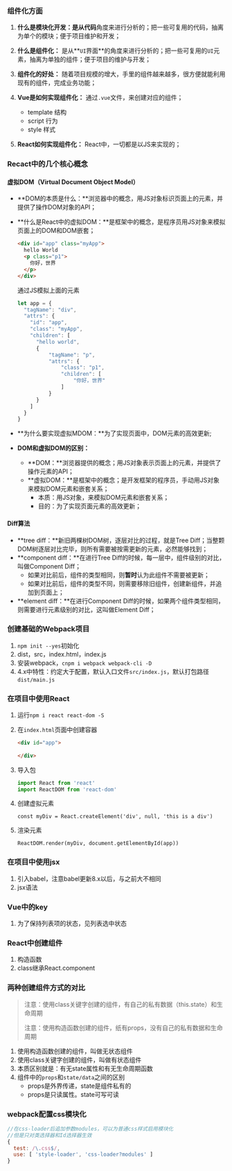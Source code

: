 ### 组件化方面

1. **什么是模块化开发：**是从**代码**角度来进行分析的；把一些可复用的代码，抽离为单个的模块；便于项目维护和开发；

2. **什么是组件化：** 是从**`UI`界面**的角度来进行分析的；把一些可复用的`UI`元素，抽离为单独的组件；便于项目的维护与开发；
3. **组件化的好处：** 随着项目规模的增大，手里的组件越来越多，很方便就能利用现有的组件，完成业务功能；
4. **Vue是如何实现组件化：** 通过`.vue`文件，来创建对应的组件；
   + template	结构
   + script          行为
   + style            样式

5. **React如何实现组件化：** React中，一切都是以JS来实现的；



### Recact中的几个核心概念

#### 虚拟DOM（Virtual Document Object Model）

* **DOM的本质是什么：**浏览器中的概念，用JS对象标识页面上的元素，并提供了操作DOM对象的API；

* **什么是React中的虚拟DOM：**是框架中的概念，是程序员用JS对象来模拟页面上的DOM和DOM嵌套；

  ```html
  <div id="app" class="myApp">
    hello World
    <p class="p1">
      你好，世界
    </p>
  </div>
  ```

  通过JS模拟上面的元素

  ```js
  let app = {
    "tagName": "div",
    "attrs": {
      "id": "app",
      "class": "myApp",
      "children": [
        "hello world",
        {
        	"tagName": "p",
        	"attrs": {
        		"class": "p1",
        		"children": [
        			"你好，世界"
      			]
        	}
        }
      ]
    }
  }
  ```

* **为什么要实现虚拟MDOM：**为了实现页面中，DOM元素的高效更新;

* **DOM和虚拟DOM的区别：**

  * **DOM：**浏览器提供的概念；用JS对象表示页面上的元素，并提供了操作元素的API；
  * **虚拟DOM：**是框架中的概念；是开发框架的程序员，手动用JS对象来模拟DOM元素和嵌套关系；
    * 本质：用JS对象，来模拟DOM元素和嵌套关系；
    * 目的：为了实现页面元素的高效更新；

#### Diff算法

* **tree diff：**新旧两棵树DOM树，逐层对比的过程，就是Tree Diff；当整颗DOM树逐层对比完毕，则所有需要被按需更新的元素，必然能够找到；
* **component diff：**在进行Tree Diff的时候，每一层中，组件级别的对比，叫做Component Diff；
  * 如果对比前后，组件的类型相同，则**暂时**认为此组件不需要被更新；
  * 如果对比前后，组件的类型不同，则需要移除旧组件，创建新组件，并追加到页面上；
* **element diff：**在进行Component Diff的时候，如果两个组件类型相同，则需要进行元素级别的对比，这叫做Element Diff；



### 创建基础的Webpack项目

1. `npm init --yes`初始化
2. dist，src，index.html，index.js
3. 安装webpack，`cnpm i webpack webpack-cli -D`
4. 4.x中特性：约定大于配置，默认入口文件`src/index.js`，默认打包路径`dist/main.js`

### 在项目中使用React

1. 运行`npm i react react-dom -S`

2. 在`index.html`页面中创建容器

   ```html
   <div id="app">
     
   </div>
   ```

3. 导入包

   ```js
   import React from 'react'
   import ReactDOM from 'react-dom'
   ```

4. 创建虚拟元素

   ```react
   const myDiv = React.createElement('div', null, 'this is a div')
   ```

5. 渲染元素

   ``````react
   ReactDOM.render(myDiv, document.getElementById(app))
   ``````

### 在项目中使用jsx

1. 引入babel，注意babel更新8.x以后，与之前大不相同
2. jsx语法



### Vue中的key

1. 为了保持列表项的状态，见列表选中状态

### React中创建组件

1. 构造函数
2. class继承React.component

### 两种创建组件方式的对比

> 注意：使用class关键字创建的组件，有自己的私有数据（this.state）和生命周期
>
> 注意：使用构造函数创建的组件，纸有props，没有自己的私有数据和生命周期

1. 使用构造函数创建的组件，叫做无状态组件
2. 使用class关键字创建的组件，叫做有状态组件
3. 本质区别就是：有无state属性和有无生命周期函数
4. 组件中的`props`和`state/data`之间的区别
   + props是外界传递，state是组件私有的
   + props是只读属性。state可写可读

### webpack配置css模块化

```js
//在css-loader后追加参数modules，可以为普通css样式启用模块化
//但是只对类选择器和Id选择器生效
{ 
  test: /\.css$/,
  use: [ 'style-loader', 'css-loader?modules' ]
}
```

